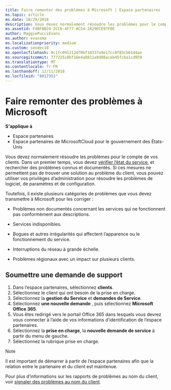 ```yaml
---
title: Faire remonter des problèmes à Microsoft | Espace partenaires
ms.topic: article
ms.date: 10/29/2018
description: Vous devez normalement résoudre les problèmes pour le compte de vos clients. Toutefois, il existe plusieurs catégories de problèmes que vous devez transmettre à Microsoft pour corriger.
ms.assetid: F4BFAB24-2CC6-4F77-AC54-2A29ECE97F0E
author: MaggiePucciEvans
ms.author: evansma
ms.localizationpriority: medium
ms.custom: seodec18
ms.openlocfilehash: 0c1fc091212d70bf18337a9e17cc8f83cb61d4ae
ms.sourcegitcommit: 777225c8bf16e4a8811a9d88aceb45fcba1cd959
ms.translationtype: MT
ms.contentlocale: fr-FR
ms.lasthandoff: 12/11/2018
ms.locfileid: "8917351"
---
```

# <a name="escalate-problems-to-microsoft"></a>Faire remonter des problèmes à Microsoft

**S'applique à**

-  Espace partenaires
-  Espace partenaires de MicrosoftCloud pour le gouvernement des États-Unis


Vous devez normalement résoudre les problèmes pour le compte de vos clients. Dans un premier temps, vous devez [vérifier l’état du service](check-service-health.md), et rechercher des problèmes connus et documentés. Si ces mesures ne permettent pas de trouver une solution au problème du client, vous pouvez utiliser vos privilèges d’administration pour résoudre les problèmes de logiciel, de paramètres et de configuration.

Toutefois, il existe plusieurs catégories de problèmes que vous devez transmettre à Microsoft pour les corriger :

-   Problèmes non documentés concernant les services qui ne fonctionnent pas conformément aux descriptions.

-   Services indisponibles.

-   Bogues et autres irrégularités qui affectent l’apparence ou le fonctionnement du service.

-   Interruptions du réseau à grande échelle.

-   Problèmes régionaux avec un impact sur plusieurs clients.

## <a name="submit-a-support-request"></a>Soumettre une demande de support

1. Dans l’espace partenaires, sélectionnez **clients**.
2. Sélectionnez le client qui ont besoin de la prise en charge.
3. Sélectionnez la **gestion du Service** et **demandes de Service**.
4. Sélectionnez **une nouvelle demande** , puis sélectionnez **Microsoft Office 365**.
5. Vous êtes redirigé vers le portail Office 365 dans lesquels vous devrez vous connecter à l’aide de vos informations d’identification de l’espace partenaires.
6. Sélectionnez la **prise en charge**, la **nouvelle demande de service** à partir du menu de gauche.
7. Sélectionnez la rubrique prise en charge.

>[!NOTE]
>Il est important de démarrer à partir de l’espace partenaires afin que la relation entre le partenaire et du client est maintenue. 


Pour plus d’informations sur les rapports de problèmes au nom du client, voir [signaler des problèmes au nom du client](report-problems-on-behalf-of-a-customer.md).

 

 



